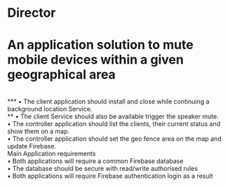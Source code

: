 # Director<br>
# An application solution to mute mobile devices within a given geographical area<br>
<br>
***
•	The client application should install and close while continuing a background location Service.<br>**
•	The client Service should also be available trigger the speaker mute.<br> 
•	The controller application should list the clients, their current status and show them on a map.<br> 
•	The controller application should set the geo fence area on the map and update Firebase.<br> 
Main Application requirements<br> 
•	Both applications will require a common Firebase database<br> 
•	The database should be secure with read/write authorised rules<br> 
•	Both applications will require Firebase authentication login as a result<br> 

